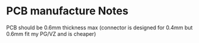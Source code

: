 # PCB manufacture Notes
PCB should be 0.6mm thickness max (connector is designed for 0.4mm but 0.6mm fit my PG/VZ and is cheaper)